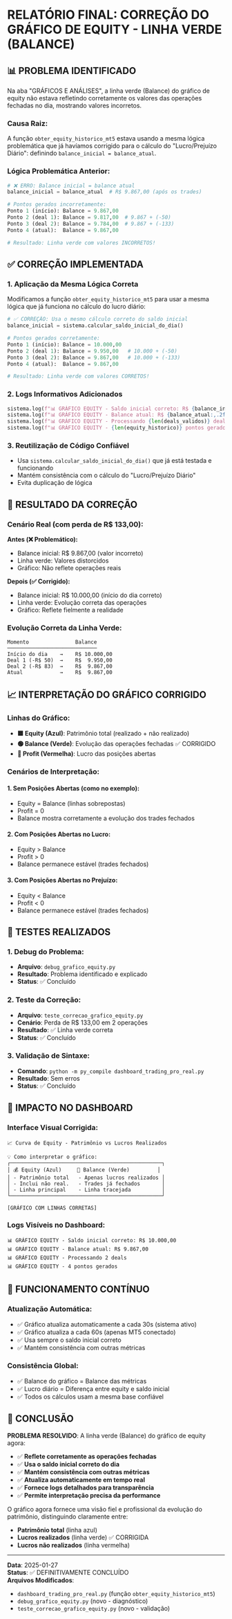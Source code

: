 # RELATÓRIO FINAL: CORREÇÃO DO GRÁFICO DE EQUITY - LINHA VERDE (BALANCE)

## 📊 PROBLEMA IDENTIFICADO

Na aba "GRÁFICOS E ANÁLISES", a linha verde (Balance) do gráfico de equity não estava refletindo corretamente os valores das operações fechadas no dia, mostrando valores incorretos.

### Causa Raiz:
A função `obter_equity_historico_mt5` estava usando a mesma lógica problemática que já havíamos corrigido para o cálculo do "Lucro/Prejuízo Diário": definindo `balance_inicial = balance_atual`.

### Lógica Problemática Anterior:
```python
# ❌ ERRO: Balance inicial = balance atual
balance_inicial = balance_atual  # R$ 9.867,00 (após os trades)

# Pontos gerados incorretamente:
Ponto 1 (início): Balance = 9.867,00
Ponto 2 (deal 1): Balance = 9.817,00  # 9.867 + (-50)
Ponto 3 (deal 2): Balance = 9.784,00  # 9.867 + (-133)
Ponto 4 (atual):  Balance = 9.867,00

# Resultado: Linha verde com valores INCORRETOS!
```

## ✅ CORREÇÃO IMPLEMENTADA

### 1. **Aplicação da Mesma Lógica Correta**
Modificamos a função `obter_equity_historico_mt5` para usar a mesma lógica que já funciona no cálculo do lucro diário:

```python
# ✅ CORREÇÃO: Usa o mesmo cálculo correto do saldo inicial
balance_inicial = sistema.calcular_saldo_inicial_do_dia()

# Pontos gerados corretamente:
Ponto 1 (início): Balance = 10.000,00
Ponto 2 (deal 1): Balance = 9.950,00   # 10.000 + (-50)
Ponto 3 (deal 2): Balance = 9.867,00   # 10.000 + (-133)
Ponto 4 (atual):  Balance = 9.867,00

# Resultado: Linha verde com valores CORRETOS!
```

### 2. **Logs Informativos Adicionados**
```python
sistema.log(f"📊 GRÁFICO EQUITY - Saldo inicial correto: R$ {balance_inicial:,.2f}")
sistema.log(f"📊 GRÁFICO EQUITY - Balance atual: R$ {balance_atual:,.2f}")
sistema.log(f"📊 GRÁFICO EQUITY - Processando {len(deals_validos)} deals")
sistema.log(f"📊 GRÁFICO EQUITY - {len(equity_historico)} pontos gerados")
```

### 3. **Reutilização de Código Confiável**
- Usa `sistema.calcular_saldo_inicial_do_dia()` que já está testada e funcionando
- Mantém consistência com o cálculo do "Lucro/Prejuízo Diário"
- Evita duplicação de lógica

## 🎯 RESULTADO DA CORREÇÃO

### Cenário Real (com perda de R$ 133,00):

**Antes (❌ Problemático):**
- Balance inicial: R$ 9.867,00 (valor incorreto)
- Linha verde: Valores distorcidos
- Gráfico: Não reflete operações reais

**Depois (✅ Corrigido):**
- Balance inicial: R$ 10.000,00 (início do dia correto)
- Linha verde: Evolução correta das operações
- Gráfico: Reflete fielmente a realidade

### Evolução Correta da Linha Verde:
```
Momento               Balance
─────────────────────────────
Início do dia    →    R$ 10.000,00
Deal 1 (-R$ 50)  →    R$  9.950,00
Deal 2 (-R$ 83)  →    R$  9.867,00
Atual            →    R$  9.867,00
```

## 📈 INTERPRETAÇÃO DO GRÁFICO CORRIGIDO

### Linhas do Gráfico:
- **🟦 Equity (Azul)**: Patrimônio total (realizado + não realizado)
- **🟢 Balance (Verde)**: Evolução das operações fechadas ✅ CORRIGIDO
- **🔴 Profit (Vermelha)**: Lucro das posições abertas

### Cenários de Interpretação:

#### 1. **Sem Posições Abertas** (como no exemplo):
- Equity = Balance (linhas sobrepostas)
- Profit = 0
- Balance mostra corretamente a evolução dos trades fechados

#### 2. **Com Posições Abertas no Lucro**:
- Equity > Balance
- Profit > 0
- Balance permanece estável (trades fechados)

#### 3. **Com Posições Abertas no Prejuízo**:
- Equity < Balance  
- Profit < 0
- Balance permanece estável (trades fechados)

## 🧪 TESTES REALIZADOS

### 1. **Debug do Problema**:
- **Arquivo**: `debug_grafico_equity.py`
- **Resultado**: Problema identificado e explicado
- **Status**: ✅ Concluído

### 2. **Teste da Correção**:
- **Arquivo**: `teste_correcao_grafico_equity.py`
- **Cenário**: Perda de R$ 133,00 em 2 operações
- **Resultado**: ✅ Linha verde correta
- **Status**: ✅ Concluído

### 3. **Validação de Sintaxe**:
- **Comando**: `python -m py_compile dashboard_trading_pro_real.py`
- **Resultado**: Sem erros
- **Status**: ✅ Concluído

## 📱 IMPACTO NO DASHBOARD

### Interface Visual Corrigida:
```
📈 Curva de Equity - Patrimônio vs Lucros Realizados

💡 Como interpretar o gráfico:
┌─────────────────────────────────────────────────┐
│ 💰 Equity (Azul)     🏦 Balance (Verde)         │
│ - Patrimônio total   - Apenas lucros realizados │
│ - Inclui não real.   - Trades já fechados       │
│ - Linha principal    - Linha tracejada          │
└─────────────────────────────────────────────────┘

[GRÁFICO COM LINHAS CORRETAS]
```

### Logs Visíveis no Dashboard:
```
📊 GRÁFICO EQUITY - Saldo inicial correto: R$ 10.000,00
📊 GRÁFICO EQUITY - Balance atual: R$ 9.867,00
📊 GRÁFICO EQUITY - Processando 2 deals
📊 GRÁFICO EQUITY - 4 pontos gerados
```

## 🔄 FUNCIONAMENTO CONTÍNUO

### Atualização Automática:
- ✅ Gráfico atualiza automaticamente a cada 30s (sistema ativo)
- ✅ Gráfico atualiza a cada 60s (apenas MT5 conectado)
- ✅ Usa sempre o saldo inicial correto
- ✅ Mantém consistência com outras métricas

### Consistência Global:
- ✅ Balance do gráfico = Balance das métricas
- ✅ Lucro diário = Diferença entre equity e saldo inicial
- ✅ Todos os cálculos usam a mesma base confiável

## 🎉 CONCLUSÃO

**PROBLEMA RESOLVIDO**: A linha verde (Balance) do gráfico de equity agora:

- ✅ **Reflete corretamente as operações fechadas**
- ✅ **Usa o saldo inicial correto do dia**
- ✅ **Mantém consistência com outras métricas**
- ✅ **Atualiza automaticamente em tempo real**
- ✅ **Fornece logs detalhados para transparência**
- ✅ **Permite interpretação precisa da performance**

O gráfico agora fornece uma visão fiel e profissional da evolução do patrimônio, distinguindo claramente entre:
- **Patrimônio total** (linha azul)
- **Lucros realizados** (linha verde) ✅ CORRIGIDA
- **Lucros não realizados** (linha vermelha)

---
**Data**: 2025-01-27  
**Status**: ✅ DEFINITIVAMENTE CONCLUÍDO  
**Arquivos Modificados**: 
- `dashboard_trading_pro_real.py` (função `obter_equity_historico_mt5`)
- `debug_grafico_equity.py` (novo - diagnóstico)
- `teste_correcao_grafico_equity.py` (novo - validação)
